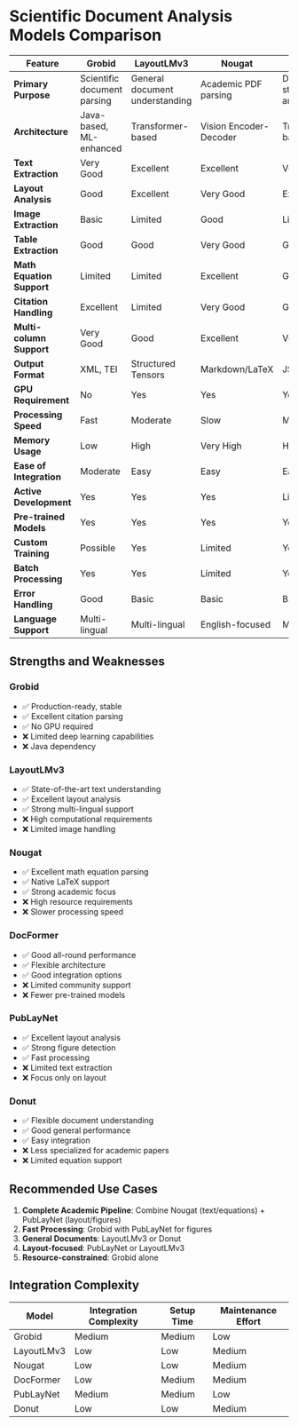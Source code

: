# Scientific Document Analysis Models Comparison

| Feature | Grobid | LayoutLMv3 | Nougat | DocFormer | PubLayNet | Donut |
|---------|---------|------------|---------|-----------|-----------|-------|
| **Primary Purpose** | Scientific document parsing | General document understanding | Academic PDF parsing | Document structure analysis | Academic paper layout analysis | General document understanding |
| **Architecture** | Java-based, ML-enhanced | Transformer-based | Vision Encoder-Decoder | Transformer-based | CNN-based (Detectron2) | Vision Encoder-Decoder |
| **Text Extraction** | Very Good | Excellent | Excellent | Very Good | Limited | Very Good |
| **Layout Analysis** | Good | Excellent | Very Good | Excellent | Excellent | Good |
| **Image Extraction** | Basic | Limited | Good | Limited | Very Good | Limited |
| **Table Extraction** | Good | Good | Very Good | Good | Excellent | Good |
| **Math Equation Support** | Limited | Limited | Excellent | Good | Limited | Limited |
| **Citation Handling** | Excellent | Limited | Very Good | Good | N/A | Limited |
| **Multi-column Support** | Very Good | Good | Excellent | Very Good | Excellent | Good |
| **Output Format** | XML, TEI | Structured Tensors | Markdown/LaTeX | JSON/Tensors | Segmentation Masks | JSON/Text |
| **GPU Requirement** | No | Yes | Yes | Yes | Yes | Yes |
| **Processing Speed** | Fast | Moderate | Slow | Moderate | Fast | Moderate |
| **Memory Usage** | Low | High | Very High | High | Moderate | High |
| **Ease of Integration** | Moderate | Easy | Easy | Easy | Moderate | Easy |
| **Active Development** | Yes | Yes | Yes | Limited | Yes | Yes |
| **Pre-trained Models** | Yes | Yes | Yes | Yes | Yes | Yes |
| **Custom Training** | Possible | Yes | Limited | Yes | Yes | Yes |
| **Batch Processing** | Yes | Yes | Limited | Yes | Yes | Yes |
| **Error Handling** | Good | Basic | Basic | Basic | Basic | Basic |
| **Language Support** | Multi-lingual | Multi-lingual | English-focused | Multi-lingual | English-focused | Multi-lingual |

## Strengths and Weaknesses

### Grobid
- ✅ Production-ready, stable
- ✅ Excellent citation parsing
- ✅ No GPU required
- ❌ Limited deep learning capabilities
- ❌ Java dependency

### LayoutLMv3
- ✅ State-of-the-art text understanding
- ✅ Excellent layout analysis
- ✅ Strong multi-lingual support
- ❌ High computational requirements
- ❌ Limited image handling

### Nougat
- ✅ Excellent math equation parsing
- ✅ Native LaTeX support
- ✅ Strong academic focus
- ❌ High resource requirements
- ❌ Slower processing speed

### DocFormer
- ✅ Good all-round performance
- ✅ Flexible architecture
- ✅ Good integration options
- ❌ Limited community support
- ❌ Fewer pre-trained models

### PubLayNet
- ✅ Excellent layout analysis
- ✅ Strong figure detection
- ✅ Fast processing
- ❌ Limited text extraction
- ❌ Focus only on layout

### Donut
- ✅ Flexible document understanding
- ✅ Good general performance
- ✅ Easy integration
- ❌ Less specialized for academic papers
- ❌ Limited equation support

## Recommended Use Cases

1. **Complete Academic Pipeline**: Combine Nougat (text/equations) + PubLayNet (layout/figures)
2. **Fast Processing**: Grobid with PubLayNet for figures
3. **General Documents**: LayoutLMv3 or Donut
4. **Layout-focused**: PubLayNet or LayoutLMv3
5. **Resource-constrained**: Grobid alone

## Integration Complexity

| Model | Integration Complexity | Setup Time | Maintenance Effort |
|-------|----------------------|-------------|-------------------|
| Grobid | Medium | Medium | Low |
| LayoutLMv3 | Low | Low | Medium |
| Nougat | Low | Low | Medium |
| DocFormer | Low | Medium | Medium |
| PubLayNet | Medium | Medium | Low |
| Donut | Low | Low | Medium |